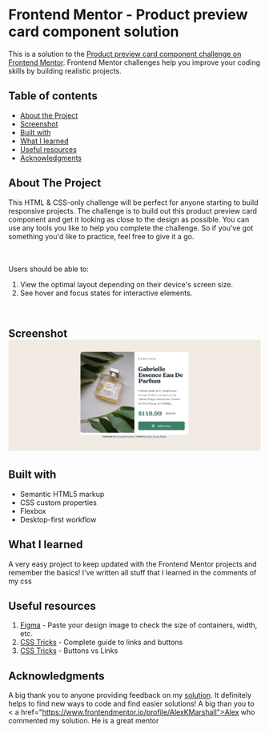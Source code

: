 # Frontend Mentor - Product preview card component solution

This is a solution to the [Product preview card component challenge on Frontend Mentor](https://www.frontendmentor.io/challenges/product-preview-card-component-GO7UmttRfa). Frontend Mentor challenges help you improve your coding skills by building realistic projects. 

## Table of contents

- [About the Project](#about-the-project)
- [Screenshot](#screenshot)
- [Built with](#built-with)
- [What I learned](#what-i-learned)
- [Useful resources](#useful-resources)
- [Acknowledgments](#acknowledgments)


## About The Project

<p>This HTML & CSS-only challenge will be perfect for anyone starting to build responsive projects.
The challenge is to build out this product preview card component and get it looking as close to the design as possible.
You can use any tools you like to help you complete the challenge. So if you've got something you'd like to practice, feel free to give it a go.

<br><br>Users should be able to: <br>
1. View the optimal layout depending on their device's screen size.
2. See hover and focus states for interactive elements.
<br>

## Screenshot![](./productPreview.jpg)

## Built with

- Semantic HTML5 markup
- CSS custom properties
- Flexbox
- Desktop-first workflow

## What I learned

A very easy project to keep updated with the Frontend Mentor projects and remember the basics! I've written all stuff that I learned in the comments of my css

## Useful resources

1. <a href="https://www.figma.com/">Figma</a> - Paste your design image to check the size of containers, width, etc.
2. <a href="https://css-tricks.com/a-complete-guide-to-links-and-buttons/">CSS Tricks</a> - Complete guide to links and buttons
3. <a href="https://css-tricks.com/buttons-vs-links/">CSS Tricks</a> - Buttons vs Links

## Acknowledgments

A big thank you to anyone providing feedback on my <a href="[https://www.frontendmentor.io/solutions/product-preview-card-component-2dVqjwidC2](https://www.frontendmentor.io/solutions/product-preview-using-html-css-flexbox-and-advanced-selectors-J4-eESxVUm)">solution</a>. It definitely helps to find new ways to code and find easier solutions! A big than you to < a href="https://www.frontendmentor.io/profile/AlexKMarshall">Alex</a> who commented my solution. He is a great mentor
